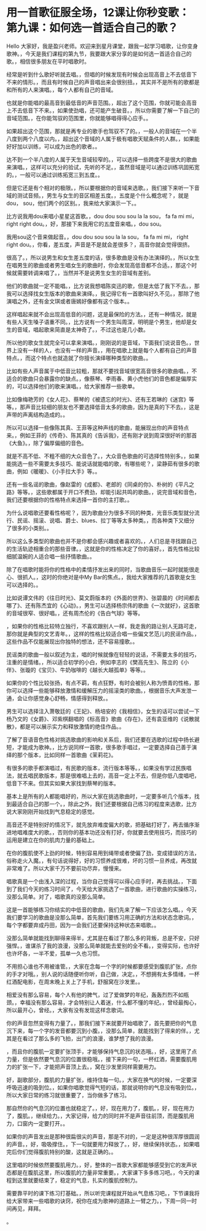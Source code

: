# 用一首歌征服全场，12课让你秒变歌：第九课：如何选一首适合自己的歌？

Hello 大家好，我是盈兴老师。欢迎来到星月课堂，跟我一起学习唱歌，让你变身歌神。，今天是我们课程的第九节，我要跟大家分享的是如何选一首适合自己的歌。，相信很多朋友在平时唱歌时。

经常是听到什么歌好听就去唱。，但唱的时候发现有时候会出现高音上不去低音下不来的情形。，而且有时候自己的声音唱出来会很别扭。，其实并不是所有的歌都是和所有的人来演唱。，每个人都有自己的音域。

也就是你能唱的最高音到最低音的声音范围。，超出了这个范围，你就可能会高音上不去低音下不来。，如果使劲唱，还可能产生破音。，所以你需要了解一下自己的音域范围。，在你能驾驭的范围里，你就能够唱得得心应手。。

如果超出这个范围，那就是再专业的歌手也驾驭不了的。，一般人的音域在一个半八度到两个八度以内。，超出这个音域的人属于极有唱歌天赋条件的人群。，如果能好好加以训练，可以成为出色的歌者。。

达不到一个半八度的人属于天生音域较窄的。，可以选择一些跨度不是很大的歌曲来演唱。，这样可以充分的验试，先听的不足。，虽然音域是可以通过训练巩固拓宽的。，一般可以通过训练拓宽三到五度。。

但是它还是有个相对的极限。，所以要根据你的音域来选歌。，我们接下来听一下音域的测试音频。，男生与女生的音区相差五度。，五度是个什么概念呢？，就是dou， sou，他们两个的区别。，我来给大家演示一下。。

比方说我用dou来唱小星星这首歌。，dou dou sou sou la la sou， fa fa mi mi， right right dou。，好，那接下来我用它的五度音来唱。，dou sou。

我用sou这个音来做起音。，dou dou sou sou la la sou， fa fa mi mi， right right dou。，你看，差五度，声音是不是就会差很多？，高音你就会觉得很挤。

很高了。，所以说男生和女生差五度的话，很多歌曲是没有办法演绎的。，所以女生在唱男生的歌曲或者男生唱女生的歌曲时，你会发现高低音都不合适。，那这个时候就需要转调来唱了。，当然并不是说男生女生的音域有差别。

他们的歌曲就一定不能唱。，比方说我想唱陈奕迅的歌，但是太低了我下不去。，那我可以选择找女生版本的歌曲来演绎。，我记得它有一首歌叫好久不见。，那除了他演唱之外，还有金文琪或者唐嫣好像都有这个版本。。

这样唱起来就不会出现高低音的问题，这是最保险的方法。，还有一种情况，就是有些人天生嗓子语重不同。，比方说有一个男生叫周深，明明是个男生，他却是女生的音域，唱起歌来简直是太神奇了。，不过这也是几小数。

所以他的歌女生就完全可以拿来演唱。，刚刚说的是音域，下面我们说说音色。，世界上没有一样的人，也没有一样的声音。，用在唱歌上就是每个人都有自己的声音特点。，而这个特点也就造就了你擅长演绎哪种类型的歌曲。。

比如有些人声音属于中低音比较粗，那就不要找音域很宽高音很多的歌曲唱。，不适合的歌曲只会暴露你的缺点。，像蔡琴、李雨春、黄小虎他们的音色都是偏厚实的，可以选择他们的歌来演唱。，给大家推荐一些歌单。

比如像梅艳芳的《女人花》、蔡琴的《被遗忘的时光》、还有王若琳的《迷宫》等等。，那声音比较细的朋友也不要选择低音太多的歌曲，因为是真的下不去。，这是声带的声离结构造成的。。

所以可以选择一些像陈其真、王菲等这种声线的歌曲，能展现出你的声音特点来。，例如王菲的《传奇》、陈其真的《告诉我》，还有刚才说到周深很好听的那首《大鱼》。，除了偏厚偏细的音色。

就是不高不低、不粗不细的大众音色了。，大众音色歌曲的可选择性特别多。，如果能挑选一些不需要太多技巧、能说话就能唱的歌，有哪些呢？，梁静茹有很多的歌曲，例如《暖暖》、《小手拉大手》等。。

还有一些名谣的歌曲，像赵雷的《成都》、老郎的《同桌的你》、朴树的《平凡之路》等等。，这些歌都属于开口不费劲，却能引起共鸣的歌曲。，说完音域和音色，我们还要根据你的性格特点来选择一首你的主打歌。。

为什么说唱歌还要看性格呢？，因为歌曲分为很多不同的种类，光音乐类型就分流行、民谣、摇滚、说唱、爵士、blues、拉丁等等太多种类。，而各种类下又细分了很多的小类别。。

所以这么多类型的歌曲也并不是你都会感兴趣或者喜欢的。，人们总是寻找跟自己的生活轨迹相重合的那些音律。，这就是你的性格决定了你的喜好。，首先性格比较细腻温婉的人适合唱一些抒情歌曲。。

除了在唱歌时能将你的性格中的柔情抒发出来的同时，当歌曲音乐一起时就能很走心、很抓人。，这时的你绝对是中My Bar的焦点。，我给大家推荐的几首歌是女生可以选择的。。

比如说谭文伟的《往日时光》、莫文蔚版本的《外面的世界》、张碧晨的《时间都去哪了》、还有陈杰宜的《心动》。，男生可以选择杨宗伟的歌曲《一次就好》，这首歌的音域很窄、很好唱。，还有周杰伦的《告白气球》等等。

，如果你的性格比较特立独行，不喜欢跟别人一样，我走我的路让别人无路可走，那你就是典型的文艺青年。，这样的性格比较适合唱一些偏文艺范儿的民谣作品。，这些作品不仅能展现出你独特的想法，还不容易撞歌。。

民谣类的歌曲一般以叙述为主，唱的时候就像在轻轻的说话，不需要太多的技巧，注重的是情绪。，所以适合初学的小白，例如李志的《樊高先生》、陈立的《小伴》、张璇的《宝贝》、牛奶咖啡的《越长大越孤单》等等。。

如果你的个性比较张扬，有点不羁，有点狂野，有时会被别人称为愤青的性格，那你可以选择一些能够释放激情和缓解压力的摇滚类的歌曲。，根据音乐大声发泄一通，会让你感觉身心舒畅，情感得到释放。。

男生可以选择注入萧敬廷的《王妃》、杨培安的《我相信》，女生的话可以尝试一下杨乃文的《女爵》、邓紫棋翻唱的《标高音》歌曲《存在》，还有袁亚维的《说散就散》，都是可以展示实力和释放激情的绝佳作品。。

了解了音语音色性格对挑选歌曲的影响和关系后，我们还要在选歌的过程中扬长避短，才能成为歌神。，比方说同样一首歌，很多歌手唱过，一定要选择自己善于演绎的那个版本，比如同样一首歌曲《茉莉花》。

有很多的歌手都演唱过，有民歌的版本，流行版本等等。，如果没有学过民族唱法，就去唱民歌版本，那是很难唱上去的，高音一定上不去，但是你低八度唱吧，低音下不来。但其实如果大家找到蔡琴的版本。

基本上是所有的人都能唱好的，所以大家在挑选歌曲时，一定要多听几个版本，找到最适合自己的那一个。，除此之外，我们还要根据自己练习的程度来选歌，比方说大家刚刚开始找到气息稳定的感觉。

高音还不是特别好的情况下，就先放弃难度偏大的歌，把基础打好了，再去循序渐进地唱难度大的歌。，否则你的基本功还没有打好，你就要去使用技巧，而技巧的运用是建立在你的肌肉力量的基础上。

在你的腹肌使不上劲的时候，特别容易用到绳带或者使偏了劲，变成错误的方法，俗称走火入魔。，有句话说得好，好的习惯养成很难，坏的习惯一旦养成，再改就非常难了。所以大家千万不要前功尽弃，慢慢来。

唱歌真是一个由浅入深的过程，当你自己觉得可以得心应手时，再去挑战。，下面到了我们今天的练习时间了，今天给大家挑选了一首歌曲，进行歌曲的实操练习，没那么简单。对了，唱歌真的没那么简单。

这是一首能够练习你结实的中低音的歌曲，我们先来了解一下应该怎么唱。，今天我们要学习的歌曲是没那么简单，首先我们要练习用正确的方法和状态念歌词。，每个字都要弃成丹田，因为一会我们还要保持这种状态来唱歌。。

没那么简单就能找到聊得来得半，尤其是在看过了那么多的背叛，总是不安，只好强悍。，谁谋杀了我的浪漫，没那么简单就能去爱别的全不看。，变得实际，也许好也许坏各，一半不爱，孤单一久也习惯。

不用担心谁也不用被谁管。，大家在念每一个字的时候都要感受到腹肌扩张，点你的手才对哦。，别人说的话随便听你听，自己做，决定。，不想拥有太多情绪，一杯红酒配电影，在周末晚上关上了手机，舒服窝在沙发里。。

相爱没有那么容易，每个人有他的脾气，过了爱做梦的年纪，轰轰烈烈不如瓶颈。，幸福没有那么容易，才会特别让人着迷，什么都不懂的年纪。，曾经最掏心，所以最开心，曾经。，大家有没有发现这样念歌词。

你的声音忽然变得有力量了。，那我们接下来就要开始唱歌了，首先要把你的气息沉下来，每一个字的发音都要沉到小腹。，没那么简单，就能找到了得来的伴。，尤其是在看过了那么多的飞拍，出门的浪漫，谁梦想了我的浪漫。

，而且你的腹肌一定要扩张顶手，才能够保持气息沉的状态哦。，好，这里用了点力量，但是依然要气息沉的位置很稳哦。，接下来的一句，一杯红酒，需要腹肌用力的扩张一下，才能把声音顶上去。，窝在沙发里同样需要用力。

好，副歌部分，腹肌的力量扩张，维持住每一句。，大家在换气的时候，一定要深呼吸迅速的吸到位。，如果你唱歌觉得气短的话，那就说明你的气息没有吸到位。，所以大家日常的练习就很重要了，当你做多了练习。

那自然你的气息沉的位置也就稳定了。，好，现在用力了，腹肌。，好，现在用力了，腹肌。，继续给力。，大家记得，给力的同时并不是声音往前顶，而是腹肌用力，口窗内一定要打开。。

如果你的声音发出是那种很扁很尖的声音，那是不对的，一定是这种很浑厚很圆润的声音。，好，吸吸撑住。，下一句就要用力释放了。，好，继续保持状态。，如果唱完后你们觉得腹肌特别的酸，这就是正确的。。

这里唱的时候依然要腹肌用力。，好，整体的一首歌大家都能够感受到它的发声状态都是在腹肌这里，所以腹肌的力量非常重要。，大家课下多多练习吧。，今天的课程到这里就要结束了，稳定的气息，扎实的腹肌控制力。

需要靠平时的课下练习打基础。，所以听完课程就开始从气息练习吧。，下节课我将给大家带来一些唱歌的诀窍，祝你在成为歌神的道路上一臂之力。，下周一同一时间再见，拜拜。

。